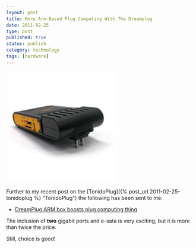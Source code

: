 ```yaml
--- 
layout: post 
title: More Arm-Based Plug Computing With The Dreamplug
date: 2011-02-25
type: post 
published: true 
status: publish
category: technology
tags: [hardware]
---
```


<img src="/assets/dreamplug.jpg" class="image-right" alt="Dreamplug">

Further to my recent post on the
[TonidoPlug]({% post_url 2011-02-25-tonidoplug %} "TonidoPlug")
the following has been sent to me:

 *  [DreamPlug ARM box boosts plug computing thinq](http://www.thinq.co.uk/2011/2/1/new-it-announces-dreamplug-arm-box/)

<!--more-->

The inclusion of **two** gigabit ports and e-sata is very exciting, but
it is more than twice the price.

Still, choice is good!

